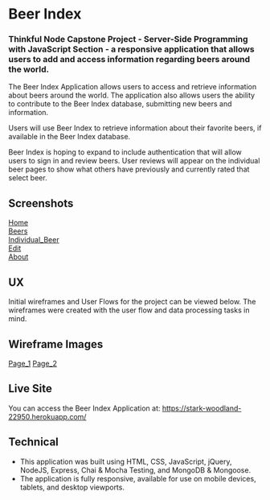 # Beer Index
### Thinkful Node Capstone Project - Server-Side Programming with JavaScript Section - a responsive application that allows users to add and access information regarding beers around the world.

The Beer Index Application allows users to access and retrieve information about beers around the world. The application also allows users the ability to contribute to the Beer Index database, submitting new beers and information.

Users will use Beer Index to retrieve information about their favorite beers, if available in the Beer Index database.

Beer Index is hoping to expand to include authentication that will allow users to sign in and review beers. User reviews will appear on the individual beer pages to show what others have previously and currently rated that select beer.

## Screenshots

[Home](/screenshots/1.png) <br />
[Beers](/screenshots/2.png) <br />
[Individual_Beer](/screenshots/3.png) <br />
[Edit](/screenshots/4.png) <br />
[About](/screenshots/5.png)

## UX

Initial wireframes and User Flows for the project can be viewed below. The wireframes were created with the user flow and data processing tasks in mind.

## Wireframe Images

[Page_1](/screenshots/WF1.jpg)
[Page_2](/screenshots/WF2.jpg)

## Live Site
You can access the Beer Index Application at:  https://stark-woodland-22950.herokuapp.com/

## Technical
- This application was built using HTML, CSS, JavaScript, jQuery, NodeJS, Express, Chai & Mocha Testing, and MongoDB & Mongoose.
- The application is fully responsive, available for use on mobile devices, tablets, and desktop viewports.
